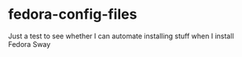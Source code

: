 # fedora-config-files
Just a test to see whether I can automate installing stuff when I install Fedora Sway
